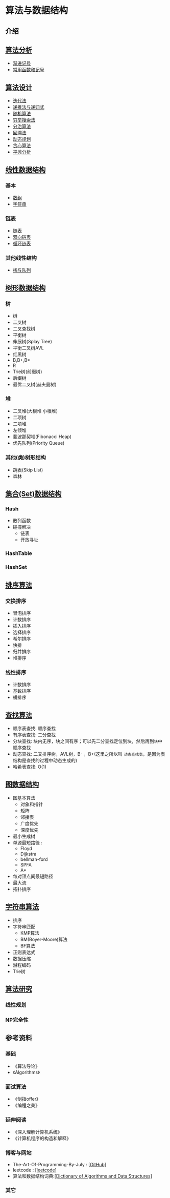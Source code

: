 # 算法与数据结构

## 介绍

## [算法分析](./算法分析/README.md)

* [渐进记号](./算法分析/README.md#渐进记号)
* [常用函数和记号](./算法分析/README.md#常用函数和记号)

## [算法设计](./算法设计/README.md)

* [迭代法](./算法设计/iterative.md)
* [递推法与递归式](./算法设计/recursion.md)
* [随机算法](./算法设计/random.md)
* [穷举搜索法](./算法设计/brute-force-search.md)
* [分治算法](./算法设计/divide-and-conquer.md)
* [回溯法](./算法设计/backtracking.md)
* [动态规划](./算法设计/dynamic-programing.md)
* [贪心算法](./算法设计/greedy.md)
* [平摊分析](./算法设计/amortized-analysis.md)

## [线性数据结构](./线性数据结构/README.md)

### 基本

* [数组](./线性数据结构/1.Array.md)
* [字符串](./线性数据结构/2.String.md)

### 链表

* [链表](./线性数据结构/3.LinkedList.md)
* [双向链表](./线性数据结构/4.DoublyLinkedList.md)
* [循环链表](./线性数据结构/5.CircleLinkedList.md)

### 其他线性结构

* [栈与队列](./线性数据结构/6.StackAndQueue.md)

## [树形数据结构](./树形数据结构/README.md)

### 树

* 树
* 二叉树
* 二叉查找树
* 平衡树
* 伸展树(Splay Tree)
* 平衡二叉树AVL
* 红黑树
* B,B+,B*
* R
* Trie树(前缀树)
* 后缀树
* 最优二叉树(赫夫曼树)

### 堆

* 二叉堆(大根堆 小根堆)
* 二项树
* 二项堆
* 左倾堆
* 斐波那契堆(Fibonacci Heap)
* 优先队列(Priority Queue)

### 其他(类)树形结构

* 跳表(Skip List)
* 森林

## [集合(Set)数据结构](./集合数据结构/README.md)

### Hash

* 散列函数
* 碰撞解决
  * 链表
  * 开放寻址

### HashTable

### HashSet

## [排序算法](./排序算法/README.md)

### 交换排序

* 冒泡排序
* 计数排序
* 插入排序
* 选择排序
* 希尔排序
* 快排
* 归并排序
* 堆排序

### 线性排序

* 计数排序
* 基数排序
* 桶排序
  
## [查找算法](./查找算法/README.md)

* 顺序表查找: 顺序查找  
* 有序表查找: 二分查找  
* 分块查找: 块内无序，块之间有序；可以先二分查找定位到块，然后再到`块`中顺序查找  
* 动态查找: 二叉排序树，AVL树，B- ，B+(这里之所以叫 `动态查找表`，是因为表结构是查找的过程中动态生成的)
* 哈希表查找: O(1)

## [图数据结构](./图数据结构/README.md)

* 图基本算法
  * 对象和指针
  * 矩阵
  * 邻接表
  * 广度优先
  * 深度优先
* 最小生成树
* 单源最短路径 :
  * Floyd
  * Dijkstra
  * bellman-ford
  * SPFA
  * A*
* 每对顶点间最短路径
* 最大流
* 拓扑排序

## [字符串算法](./字符串算法/README.md)

* 排序
* 字符串匹配
  * KMP算法  
  * BM(Boyer-Moore)算法  
  * BF算法
* 正则表达式
* 数据压缩
* 游程编码
* Trie树

## [算法研究](./算法研究/README.md)

### 线性规划

### NP完全性

## 参考资料

### 基础

* 《算法导论》
* 《Algorithms》

### 面试算法

* 《剑指offer》
* 《编程之美》

### 延伸阅读

* 《深入理解计算机系统》
* 《计算机程序的构造和解释》

### 博客与网站

* The-Art-Of-Programming-By-July : [\[GitHub\]](https:/github.com/julycoding/The-Art-Of-Programming-By-July)
* leetcode : [[leetcode]](http:/leetcode.com/)
* 算法和数据结构词典:[[Dictionary of Algorithms and Data Structures]](https:/xlinux.nist.gov/dads/)

### 其它